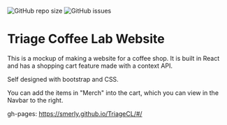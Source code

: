 ![GitHub repo size](https://img.shields.io/github/repo-size/Smerly/TriageCL-Website)
![GitHub issues](https://img.shields.io/github/issues/Smerly/TriageCL-Website)

# Triage Coffee Lab Website

This is a mockup of making a website for a coffee shop. It is built in React and has a shopping cart feature made with a context API.

Self designed with bootstrap and CSS.

You can add the items in "Merch" into the cart, which you can view in the Navbar to the right.

gh-pages: https://smerly.github.io/TriageCL/#/
